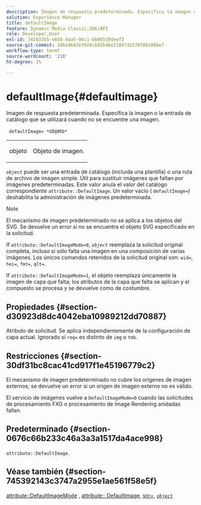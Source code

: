 ```yaml
---
description: Imagen de respuesta predeterminada. Especifica la imagen o la entrada de catálogo que se utilizará cuando no se encuentre una imagen.
solution: Experience Manager
title: defaultImage
feature: Dynamic Media Classic,SDK/API
role: Developer,User
exl-id: 741833b5-e858-4aa5-96c1-bb06539deef3
source-git-commit: 206e4643e3926cb85b4be2189743578f88180be7
workflow-type: tm+mt
source-wordcount: '218'
ht-degree: 1%

---
```


# defaultImage{#defaultimage}

Imagen de respuesta predeterminada. Especifica la imagen o la entrada de catálogo que se utilizará cuando no se encuentre una imagen.

` defaultImage= *`objeto`*`

<table id="simpletable_C1FC14B7D9AE476DB2B10EB402944335"> 
 <tr class="strow"> 
  <td class="stentry"> <p> <span class="codeph"> <span class="varname"> objeto </span> </span> </p> </td> 
  <td class="stentry"> <p>Objeto de imagen. </p> </td> 
 </tr> 
</table>

*`object`* puede ser una entrada de catálogo (incluida una plantilla) o una ruta de archivo de imagen simple. Útil para sustituir imágenes que faltan por imágenes predeterminadas. Este valor anula el valor del catálogo correspondiente `attribute::DefaultImage`. Un valor vacío ( `defaultImage=`) deshabilita la administración de imágenes predeterminada.

>[!NOTE]
>
>El mecanismo de imagen predeterminado no se aplica a los objetos del SVG. Se devuelve un error si no se encuentra el objeto SVG especificado en la solicitud.

If `attribute::DefaultImageMode=0`, *`object`* reemplaza la solicitud original completa, incluso si sólo falta una imagen en una composición de varias imágenes. Los únicos comandos retenidos de la solicitud original son: `wid=`, `hei=`, `fmt=`, `qlt=`.

If `attribute::DefaultImageMode=1`, el objeto reemplaza únicamente la imagen de capa que falta; los atributos de la capa que falta se aplican y el compuesto se procesa y se devuelve como de costumbre.

## Propiedades {#section-d30923d8dc4042eba10989212dd70887}

Atributo de solicitud. Se aplica independientemente de la configuración de capa actual. Ignorado si `req=` es distinto de `img` o `tmb`.

## Restricciones {#section-30df31bc8cac41cd917f1e45196779c2}

El mecanismo de imagen predeterminado no cubre los orígenes de imagen externos; se devuelve un error si un origen de imagen externo no es válido.

El servicio de imágenes vuelve a `DefaultImageMode=0` cuando las solicitudes de procesamiento FXG o procesamiento de Image Rendering anidadas fallan.

## Predeterminado {#section-0676c66b233c46a3a3a1517da4ace998}

`attribute::DefaultImage`.

## Véase también {#section-745392143c3747a2955e1ae561f58e5f}

[attribute::DefaultImageMode](../../../../../is-api/image-catalog/image-serving-api-ref/c-image-catalog-reference/c-attributes-reference/r-defaultimagemode.md#reference-8a996af162f84e46bbe9e6e0d4e26782) , [attribute:: DefaultImage](../../../../../is-api/image-catalog/image-serving-api-ref/c-image-catalog-reference/c-attributes-reference/r-is-cat-defaultimage.md#reference-8e9900e129f54ed68462a3c2fc3bc433), [src=](../../../../../is-api/http-ref/image-serving-api-ref/c-http-protocol-reference/c-command-reference/r-src.md#reference-f6506637778c4c69bf106a7924a91ab1), [ *`object`* ](../../../../../is-api/http-ref/image-serving-api-ref/c-http-protocol-reference/c-data-types/r-object.md#reference-2591bd24548d462782c68d138ef795a0)
